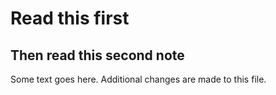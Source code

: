 # Read this first

## Then read this second note
Some text goes here.
Additional changes are made to this file. 